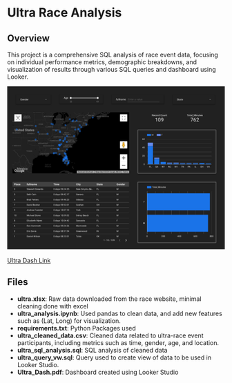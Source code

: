 # Ultra Race Analysis

## Overview
This project is a comprehensive SQL analysis of race event data, focusing on individual performance metrics, demographic breakdowns, and visualization of results through various SQL queries and dashboard using Looker.

![Ultra Dash Visualizaztion](./Ultra_Dash.png)

[Ultra Dash Link](https://lookerstudio.google.com/reporting/ea1ad194-789a-421d-bf91-b871cd527308)


## Files
- **ultra.xlsx**: Raw data downloaded from the race website, minimal cleaning done with excel
- **ultra_analysis.ipynb**: Used pandas to clean data, and add new features such as (Lat, Long) for visualization.
- **requirements.txt**: Python Packages used
- **ultra_cleaned_data.csv**: Cleaned data related to ultra-race event participants, including metrics such as time, gender, age, and location.
- **ultra_sql_analysis.sql**: SQL analysis of cleaned data
- **ultra_query_vw.sql**: Query used to create view of data to be used in Looker Studio.
- **Ultra_Dash.pdf**: Dashboard created using Looker Studio

